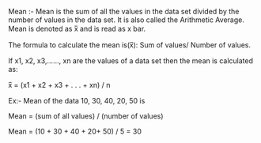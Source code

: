 Mean :- 
Mean is the sum of all the values in the data set divided by the number of values in the data set. It is also called the Arithmetic Average. Mean is denoted as x̅ and is read as x bar.

The formula to calculate the mean is(x̅): Sum of values/ Number of values. 

If x1, x2, x3,……, xn are the values of a data set then the mean is calculated as:

x̅ =  (x1 + x2 + x3 + . . . + xn) / n

Ex:- Mean of the data 10, 30, 40, 20, 50 is

Mean = (sum of all values) / (number of values)

Mean = (10 + 30 + 40 + 20+ 50) / 5 = 30



